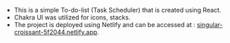 * This is a simple To-do-list (Task Scheduler) that is created using React.
* Chakra UI was utilized for icons, stacks.
* The project is deployed using Netlify and can be accessed at : [singular-croissant-5f2044.netlify.app](https://singular-croissant-5f2044.netlify.app).

